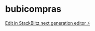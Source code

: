 # bubicompras

[Edit in StackBlitz next generation editor ⚡️](https://stackblitz.com/~/github.com/albope/bubicompras)